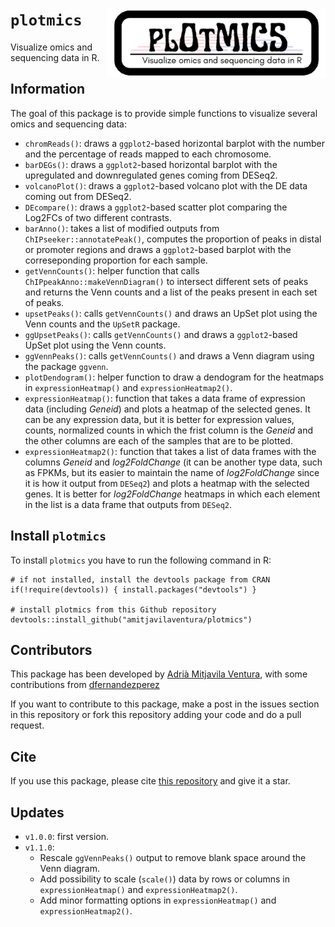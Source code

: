 # `plotmics`  <img src="logo.png" align="right" alt="" width="350" />

Visualize omics and sequencing data in R.

## Information

The goal of this package is to provide simple functions to visualize several omics and sequencing data:

* `chromReads()`: draws a `ggplot2`-based horizontal barplot with the number and the percentage of reads mapped to each chromosome.
* `barDEGs()`: draws a `ggplot2`-based horizontal barplot with the upregulated and downregulated genes coming from DESeq2.
* `volcanoPlot()`: draws a `ggplot2`-based volcano plot with the DE data coming out from DESeq2.
* `DEcompare()`: draws a `ggplot2`-based scatter plot comparing the Log2FCs of two different contrasts.
* `barAnno()`: takes a list of modified outputs from `ChIPseeker::annotatePeak()`, computes the proportion of peaks in distal or promoter regions and draws a `ggplot2`-based barplot with the correseponding proportion for each sample.
* `getVennCounts()`: helper function that calls `ChIPpeakAnno::makeVennDiagram()` to intersect different sets of peaks and returns the Venn counts and a list of the peaks present in each set of peaks.
* `upsetPeaks()`: calls `getVennCounts()` and draws an UpSet plot using the Venn counts and the `UpSetR` package.
* `ggUpsetPeaks()`: calls `getVennCounts()` and draws a `ggplot2`-based UpSet plot using the Venn counts.
* `ggVennPeaks()`: calls `getVennCounts()` and draws a Venn diagram using the package `ggvenn`.
* `plotDendogram()`: helper function to draw a dendogram for the heatmaps in `expressionHeatmap()` and `expressionHeatmap2()`.
* `expressionHeatmap()`: function that takes a data frame of expression data (including *Geneid*) and plots a heatmap of the selected genes. It can be any expression data, but it is better for expression values, counts, normalized counts in which the frist column is the *Geneid* and the other columns are each of the samples that are to be plotted.
* `expressionHeatmap2()`: function that takes a list of data frames with the columns *Geneid* and *log2FoldChange* (it can be another type data, such as FPKMs, but its easier to maintain the name of *log2FoldChange* since it is how it output from `DESeq2`) and plots a heatmap with the selected genes. It is better for *log2FoldChange* heatmaps in which each element in the list is a data frame that outputs from `DESeq2`.

## Install `plotmics` 

To install `plotmics` you have to run the following command in R:

```
# if not installed, install the devtools package from CRAN 
if(!require(devtools)) { install.packages("devtools") }

# install plotmics from this Github repository 
devtools::install_github("amitjavilaventura/plotmics")
```

## Contributors

This package has been developed by [Adrià Mitjavila Ventura](https://amitjavilaventura.github.io), with some contributions from [dfernandezperez](https://github.com/dfernandezperez)

If you want to contribute to this package, make a post in the issues section in this repository or fork this repository adding your code and do a pull request.

## Cite

If you use this package, please cite [this repository](https://github.com/amitjavilaventura/plotmics) and give it a star.

## Updates

* `v1.0.0`: first version.
* `v1.1.0`: 
  + Rescale `ggVennPeaks()` output to remove blank space around the Venn diagram.
  + Add possibility to scale (`scale()`) data by rows or columns in `expressionHeatmap()` and `expressionHeatmap2()`.
  + Add minor formatting options in `expressionHeatmap()` and `expressionHeatmap2()`.
